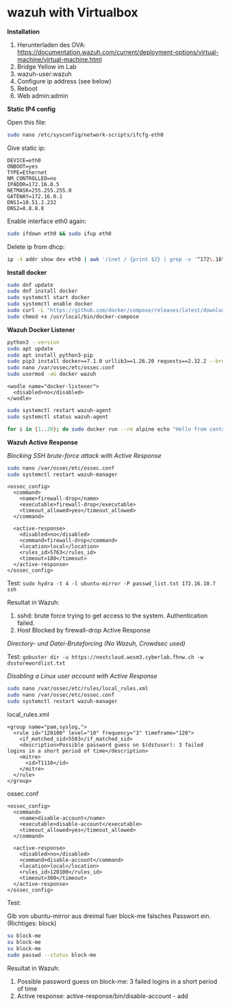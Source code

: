 # wazuh with Virtualbox

**Installation**

1. Herunterladen des OVA: https://documentation.wazuh.com/current/deployment-options/virtual-machine/virtual-machine.html
2. Bridge Yellow im Lab
3. wazuh-user:wazuh
4. Configure ip address (see below)
5. Reboot
6. Web admin:admin

**Static IP4 config**

Open this file:

```bash
sudo nano /etc/sysconfig/network-scripts/ifcfg-eth0
```

Give static ip: 

```
DEVICE=eth0
ONBOOT=yes
TYPE=Ethernet
NM_CONTROLLED=no
IPADDR=172.16.0.5
NETMASK=255.255.255.0
GATEWAY=172.16.0.1
DNS1=10.51.2.232
DNS2=8.8.8.8
```

Enable interface eth0 again:

```bash
sudo ifdown eth0 && sudo ifup eth0
```

Delete ip from dhcp:

```bash
ip -4 addr show dev eth0 | awk '/inet / {print $2} | grep -v '^172\.16\.0\.5' | xargs -n 1 sudo ip addr del $1 dev eth0
```

**Install docker**

```bash
sudo dnf update
sudo dnf install docker
sudo systemctl start docker
sudo systemctl enable docker
sudo curl -L "https://github.com/docker/compose/releases/latest/download/docker-compose-$(uname -s)-$(uname -m)" -o /usr/local/bin/docker-compose
sudo chmod +x /usr/local/bin/docker-compose
```

**Wazuh Docker Listener**

```bash
python3 --version
sudo apt update
sudo apt install python3-pip
sudo pip3 install docker==7.1.0 urllib3==1.26.20 requests==2.32.2 --break-system-packages
sudo nano /var/ossec/etc/ossec.conf
sudo usermod -aG docker wazuh
```

```
<wodle name="docker-listener">
  <disabled>no</disabled>
</wodle>
```


```bash
sudo systemctl restart wazuh-agent
sudo systemctl status wazuh-agent
```

```bash
for i in {1..20}; do sudo docker run --rm alpine echo "Hello from container"; done
```

**Wazuh Active Response**

_Blocking SSH brute-force attack with Active Response_

```bash
sudo nano /var/ossec/etc/ossec.conf
sudo systemctl restart wazuh-manager
```

```
<ossec_config>
  <command>
    <name>firewall-drop</name>
    <executable>firewall-drop</executable>
    <timeout_allowed>yes</timeout_allowed>
  </command>

  <active-response>
    <disabled>no</disabled>
    <command>firewall-drop</command>
    <location>local</location>
    <rules_id>5763</rules_id>
    <timeout>180</timeout>
  </active-response>
</ossec_config>
```

Test: `sudo hydra -t 4 -l ubuntu-mirror -P passwd_list.txt 172.16.10.7 ssh`

Resultat in Wazuh: 
1. sshd: brute force trying to get access to the system. Authentication failed.
2. Host Blocked by firewall-drop Active Response


_Directory- und Datei-Bruteforcing (No Wazuh, Crowdsec used)_

Test: `gobuster dir -u https://nextcloud.wosm3.cyberlab.fhnw.ch -w dsstorewordlist.txt`


_Disabling a Linux user account with Active Response_

```bash
sudo nano /var/ossec/etc/rules/local_rules.xml
sudo nano /var/ossec/etc/ossec.conf
sudo systemctl restart wazuh-manager
```

local_rules.xml

```
<group name="pam,syslog,">
  <rule id="120100" level="10" frequency="3" timeframe="120">
    <if_matched_sid>5503</if_matched_sid>
    <description>Possible password guess on $(dstuser): 3 failed logins in a short period of time</description>
    <mitre>
      <id>T1110</id>
    </mitre>
  </rule>
</group>
```

ossec.conf

```
<ossec_config>
  <command>
    <name>disable-account</name>
    <executable>disable-account</executable>
    <timeout_allowed>yes</timeout_allowed>
  </command>

  <active-response>
    <disabled>no</disabled>
    <command>disable-account</command>
    <location>local</location>
    <rules_id>120100</rules_id>
    <timeout>300</timeout>
  </active-response>
</ossec_config>
```

Test:

Gib von ubuntu-mirror aus dreimal fuer block-me falsches Passwort ein. (Richtiges: block)

```bash
su block-me
su block-me
su block-me
sudo passwd --status block-me
```

Resultat in Wazuh: 
1. Possible password guess on block-me: 3 failed logins in a short period of time
2. Active response: active-response/bin/disable-account - add